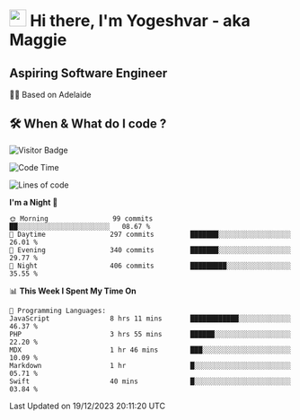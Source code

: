 <h1><img src="https://emojis.slackmojis.com/emojis/images/1531849430/4246/blob-sunglasses.gif?1531849430" width="30"/> Hi there, I'm Yogeshvar - aka Maggie</h1>

## Aspiring Software Engineer
🏂🏻  Based on Adelaide 

## 🛠 When & What do I code ?  

![Visitor Badge](https://visitor-badge.feriirawann.repl.co?username=yogeshvar&repo=yogeshvar&label=Visitors&style=plastic&color=%23457BFF&contentType=svg)

<!--START_SECTION:waka-->
![Code Time](http://img.shields.io/badge/Code%20Time-2%2C431%20hrs%2040%20mins-blue)

![Lines of code](https://img.shields.io/badge/From%20Hello%20World%20I%27ve%20Written-4.0%20million%20lines%20of%20code-blue)

**I'm a Night 🦉** 

```text
🌞 Morning                99 commits          ██░░░░░░░░░░░░░░░░░░░░░░░   08.67 % 
🌆 Daytime                297 commits         ███████░░░░░░░░░░░░░░░░░░   26.01 % 
🌃 Evening                340 commits         ███████░░░░░░░░░░░░░░░░░░   29.77 % 
🌙 Night                  406 commits         █████████░░░░░░░░░░░░░░░░   35.55 % 
```


📊 **This Week I Spent My Time On** 

```text
💬 Programming Languages: 
JavaScript               8 hrs 11 mins       ████████████░░░░░░░░░░░░░   46.37 % 
PHP                      3 hrs 55 mins       ██████░░░░░░░░░░░░░░░░░░░   22.20 % 
MDX                      1 hr 46 mins        ███░░░░░░░░░░░░░░░░░░░░░░   10.09 % 
Markdown                 1 hr                █░░░░░░░░░░░░░░░░░░░░░░░░   05.71 % 
Swift                    40 mins             █░░░░░░░░░░░░░░░░░░░░░░░░   03.84 % 
```


 Last Updated on 19/12/2023 20:11:20 UTC
<!--END_SECTION:waka-->
